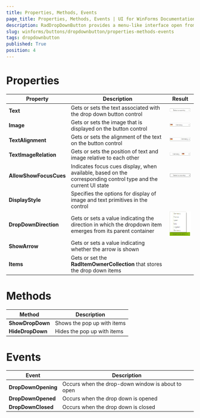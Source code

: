 ```yaml
---
title: Properties, Methods, Events
page_title: Properties, Methods, Events | UI for WinForms Documentation
description: RadDropDownButton provides a menu-like interface open from a button. Each of the items of RadDropDownButton can be set to perform an action when clicked.
slug: winforms/buttons/dropdownbutton/properties-methods-events
tags: dropdownbutton
published: True
position: 4
---
```


# Properties

|Property|Description|Result|
|----|----|----|
|__Text__|Gets or sets the text associated with the drop down  button control|![buttons-dropdownbutton-properties-methods-events 001](images/buttons-dropdownbutton-properties-methods-events001.png)|
|__Image__|Gets or sets the image that is displayed on the button control|![buttons-dropdownbutton-properties-methods-events 002](images/buttons-dropdownbutton-properties-methods-events002.png)|
|__TextAlignment__|Gets or sets the alignment of the text on the button control|![buttons-dropdownbutton-properties-methods-events 003](images/buttons-dropdownbutton-properties-methods-events003.png)|
|__TextImageRelation__|Gets or sets the position of text and image relative to each other|![buttons-dropdownbutton-properties-methods-events 004](images/buttons-dropdownbutton-properties-methods-events004.png)|
|__AllowShowFocusCues__|Indicates focus cues display, when available, based on the corresponding control type and the current UI state|![buttons-dropdownbutton-properties-methods-events 005](images/buttons-dropdownbutton-properties-methods-events005.png)|
|__DisplayStyle__|Specifies the options for display of image and text primitives in the control||
|__DropDownDirection__|Gets or sets a value indicating the direction in which the dropdown item emerges from its parent container|![buttons-dropdownbutton-properties-methods-events 006](images/buttons-dropdownbutton-properties-methods-events006.png)|
|__ShowArrow__|Gets or sets a value indicating whether the arrow is shown||
|__Items__|Gets or set the __RadItemOwnerCollection__ that stores the drop down items||

# Methods

|Method|Description|
|----|----|
|__ShowDropDown__|Shows the pop up with items|
|__HideDropDown__|Hides the pop up with items|

# Events

|Event|Description|
|----|----|
|__DropDownOpening__|Occurs when the drop-down window is about to open|
|__DropDownOpened__|Occurs when the drop down is opened|
|__DropDownClosed__|Occurs when the drop down is closed|

 